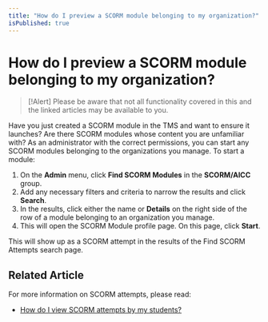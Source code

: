 ```yaml
---
title: "How do I preview a SCORM module belonging to my organization?"
isPublished: true
---
```


# How do I preview a SCORM module belonging to my organization?

> [!Alert] Please be aware that not all functionality covered in this and the linked articles may be available to you.

Have you just created a SCORM module in the TMS and want to ensure it launches? Are there SCORM modules whose content you are unfamiliar with? As an administrator with the correct permissions, you can start any SCORM modules belonging to the organizations you manage. To start a module:

1. On the **Admin** menu, click **Find SCORM Modules** in the **SCORM/AICC** group.
1. Add any necessary filters and criteria to narrow the results and click **Search**.
1. In the results, click either the name or **Details** on the right side of the row of a module belonging to an organization you manage.
1. This will open the SCORM Module profile page. On this page, click **Start**.

This will show up as a SCORM attempt in the results of the Find SCORM Attempts search page.

## Related Article
For more information on SCORM attempts, please read:
- [How do I view SCORM attempts by my students?](view-scorm-attempts.md)

